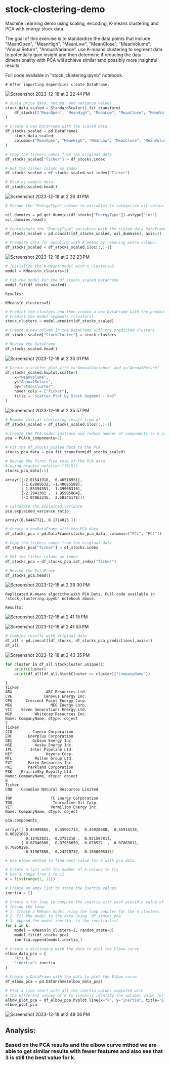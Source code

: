 # stock-clostering-demo
Machine Learning demo using scaling, encoding, K-means clustering and PCA with energy stock data.

The goal of this exercise is to standardize the data points that include "MeanOpen", "MeanHigh", "MeanLow", "MeanClose", "MeanVolume", "AnnualReturn", "AnnualVariance", use K-means clustering to segment data to potentially gain insight and then determine if reducing the data dimensionality with PCA will achieve similar amd possibly more insightful results.

Full code available in "stock_clustering.ipynb" notebook.

```
# After importing dependcies create DataFrame.
```
![Screenshot 2023-12-18 at 2 22 44 PM](https://github.com/samuelhfish/stock-clostering-demo/assets/125224990/62ceae61-917a-469a-a58e-9cd3d5a433d8)

```python
# Scale price data, return, and variance values
stock_data_scaled = StandardScaler().fit_transform(
    df_stocks[["MeanOpen", "MeanHigh", "MeanLow", "MeanClose", "MeanVolume", "AnnualReturn", "AnnualVariance"]]
)
```
```python
# Create a new DataFrame with the scaled data
df_stocks_scaled = pd.DataFrame(
    stock_data_scaled,
    columns=["MeanOpen", "MeanHigh", "MeanLow", "MeanClose", "MeanVolume", "AnnualReturn", "AnnualVariance"]
)

# Copy the tickers names from the original data
df_stocks_scaled["Ticker"] = df_stocks.index

# Set the Ticker column as index
df_stocks_scaled = df_stocks_scaled.set_index("Ticker")

# Display sample data
df_stocks_scaled.head()
```
![Screenshot 2023-12-18 at 2 26 41 PM](https://github.com/samuelhfish/stock-clostering-demo/assets/125224990/601e41d1-a0d6-43ac-ac39-d4288ca41df2)

```python
# Encode the "EnergyType" column to variables to categorize oil versus non-oil firms.

oil_dummies = pd.get_dummies(df_stocks["EnergyType"]).astype('int')
oil_dummies.head()

# Concatenate the "EnergyType" variables with the scaled data DataFrame.
df_stocks_scaled = pd.concat([df_stocks_scaled, oil_dummies], axis=1)

# Preapare data for modeling with K-means by removing extra column.
df_stocks_scaled = df_stocks_scaled.iloc[:,:-1]
```
![Screenshot 2023-12-18 at 2 32 23 PM](https://github.com/samuelhfish/stock-clostering-demo/assets/125224990/f23e3603-912c-46e5-929b-2dd8f40d6bf9)

```python
# Initialize the K-Means model with n_clusters=3
model = KMeans(n_clusters=3)

# Fit the model for the df_stocks_scaled DataFrame
model.fit(df_stocks_scaled)
```
```
Results:

KMeans(n_clusters=3)
```
```python
# Predict the clusters and then create a new DataFrame with the predicted clusters.
# Predict the model segments (clusters)
stock_clusters = model.predict(df_stocks_scaled)

# Create a new column in the DataFrame with the predicted clusters
df_stocks_scaled["StockCluster"] = stock_clusters

# Review the DataFrame
df_stocks_scaled.head()
```
![Screenshot 2023-12-18 at 2 35 01 PM](https://github.com/samuelhfish/stock-clostering-demo/assets/125224990/94841992-f940-4681-8e42-8e5e9e4e4be5)

```python
# Create a scatter plot with x="AnnualVariance' and y="AnnualReturn"
df_stocks_scaled.hvplot.scatter(
    x="MeanVolume",
    y="AnnualReturn",
    by="StockCluster",
    hover_cols = ["Ticker"], 
    title = "Scatter Plot by Stock Segment - k=3"
)
```
![Screenshot 2023-12-18 at 2 35 57 PM](https://github.com/samuelhfish/stock-clostering-demo/assets/125224990/48dc376f-b47d-4c4f-9e71-d03bd72f6252)

```python
# Remove initial clustering result from df
df_stocks_scaled = df_stocks_scaled.iloc[:,:-1]

# Create the PCA model instance and reduce numner of components so n_components=2
pca = PCA(n_components=2)

# Fit the df_stocks_scaled data to the PCA
stocks_pca_data = pca.fit_transform(df_stocks_scaled)

# Review the first five rose of the PCA data
# using bracket notation ([0:5])
stocks_pca_data[:5]
```
```
array([[-2.01541918,  0.46518931],
       [-1.62885632, -1.40685588],
       [ 1.85394351,  1.39068316],
       [-2.2941301 ,  1.95995804],
       [-3.04963345,  2.50345178]])
```
```python
# Calculate the explained variance
pca.explained_variance_ratio_
```
```
array([0.64467721, 0.1714023 ])
```
```python
# Create a newDataFrame with the PCA data
df_stocks_pca = pd.DataFrame(stocks_pca_data, columns=["PC1", "PC2"])

# Copy the tickers names from the original data
df_stocks_pca["Ticker"] = df_stocks.index

# Set the Ticker column as index
df_stocks_pca = df_stocks_pca.set_index("Ticker")

# Review the DataFrame
df_stocks_pca.head()
```
![Screenshot 2023-12-18 at 2 39 30 PM](https://github.com/samuelhfish/stock-clostering-demo/assets/125224990/33eba74c-4ec8-4886-95b9-3fdfce10072e)

```
Replicated K-means algorithm with PCA Data. Full code available in "stock_clustering.ipynb" notebook above.

Results:
```
![Screenshot 2023-12-18 at 2 41 15 PM](https://github.com/samuelhfish/stock-clostering-demo/assets/125224990/51a63b88-b560-4589-b462-d81eb5fa38ee)

![Screenshot 2023-12-18 at 2 41 53 PM](https://github.com/samuelhfish/stock-clostering-demo/assets/125224990/dda96f36-593a-4dfb-b4ad-0b76d998c9d6)

```python
# Combine results with original data
df_all = pd.concat([df_stocks, df_stocks_pca_predictions],axis=1)
df_all
```
![Screenshot 2023-12-18 at 2 43 35 PM](https://github.com/samuelhfish/stock-clostering-demo/assets/125224990/c62a3ebc-6176-4bf4-8de2-30d3e603c203)

```python
for cluster in df_all.StockCluster.unique():
    print(cluster)
    print(df_all[df_all.StockCluster == cluster]["CompanyName"])
```
```
1
Ticker
ARX               ARC Resources Ltd.
CVE              Cenovus Energy Inc.
CPG      Crescent Point Energy Corp.
MEG                 MEG Energy Corp.
VII    Seven Generations Energy Ltd.
WCP          Whitecap Resources Inc.
Name: CompanyName, dtype: object
2
Ticker
CCO         Cameco Corporation
ERF       Enerplus Corporation
GEI         Gibson Energy Inc.
HSE          Husky Energy Inc.
IPL        Inter Pipeline Ltd.
KEY               Keyera Corp.
MTL          Mullen Group Ltd.
PXT       Parex Resources Inc.
PKI       Parkland Corporation
PSK    PrairieSky Royalty Ltd.
Name: CompanyName, dtype: object
0
Ticker
CNQ    Canadian Natural Resources Limited
...
TRP                 TC Energy Corporation
TOU                  Tourmaline Oil Corp.
VET                 Vermilion Energy Inc.
Name: CompanyName, dtype: object
```

```python
pca.components_
```
```
array([[ 0.45909865,  0.45901713,  0.45920688,  0.45914138,  0.00921683,
         0.12452821, -0.3752216 ,  0.02159781],
       [ 0.07940306,  0.07958659,  0.078522  ,  0.07863812,  0.78850296,
        -0.51967858,  0.24270737,  0.15589053]])
```
```python
# Use elbow method to find best value for k with pca data.

# Create a list with the number of k-values to try
# Use a range from 1 to 11
k = list(range(1, 11))

# Create an empy list to store the inertia values
inertia = []

# Create a for loop to compute the inertia with each possible value of k
# Inside the loop:
# 1. Create a KMeans model using the loop counter for the n_clusters
# 2. Fit the model to the data using `df_stocks_pca`
# 3. Append the model.inertia_ to the inertia list
for i in k:
    model = KMeans(n_clusters=i, random_state=0)
    model.fit(df_stocks_pca)
    inertia.append(model.inertia_)
```
```python
# Create a dictionary with the data to plot the Elbow curve
elbow_data_pca = {
    "k": k,
    "inertia": inertia
}

# Create a DataFrame with the data to plot the Elbow curve
df_elbow_pca = pd.DataFrame(elbow_data_pca)
```
```python
# Plot a line chart with all the inertia values computed with 
# the different values of k to visually identify the optimal value for k.
elbow_plot_pca = df_elbow_pca.hvplot.line(x="k", y="inertia", title="Elbow Curve Using PCA Data", xticks=k)
elbow_plot_pca
```
![Screenshot 2023-12-18 at 2 48 06 PM](https://github.com/samuelhfish/stock-clostering-demo/assets/125224990/1872971f-294b-4828-b93b-7544c62fbf4e)

## Analysis:
### Based on the PCA results and the elbow curve mthod we are able to get similar results with fewer features and also see that 3 is still the best value for k. 